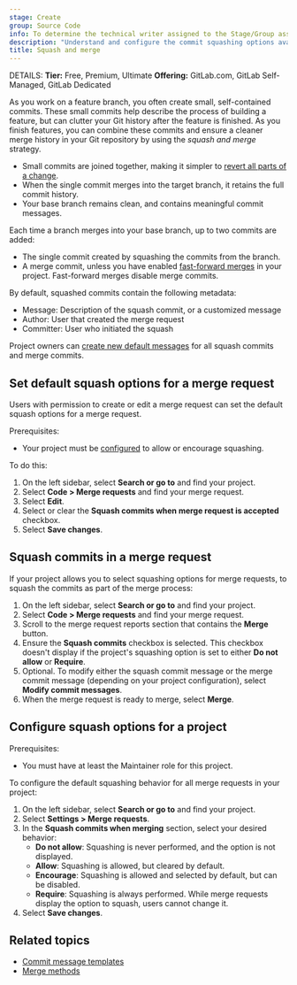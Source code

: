 ```yaml
---
stage: Create
group: Source Code
info: To determine the technical writer assigned to the Stage/Group associated with this page, see https://handbook.gitlab.com/handbook/product/ux/technical-writing/#assignments
description: "Understand and configure the commit squashing options available in GitLab."
title: Squash and merge
---
```


DETAILS:
**Tier:** Free, Premium, Ultimate
**Offering:** GitLab.com, GitLab Self-Managed, GitLab Dedicated

As you work on a feature branch, you often create small, self-contained commits. These small commits
help describe the process of building a feature, but can clutter your Git history after the feature
is finished. As you finish features, you can combine these commits and ensure a cleaner merge history
in your Git repository by using the _squash and merge_ strategy.

- Small commits are joined together, making it simpler to [revert all parts of a change](revert_changes.md).
- When the single commit merges into the target branch, it retains the full commit history.
- Your base branch remains clean, and contains meaningful commit messages.

Each time a branch merges into your base branch, up to two commits are added:

- The single commit created by squashing the commits from the branch.
- A merge commit, unless you have enabled [fast-forward merges](methods/_index.md#fast-forward-merge)
  in your project. Fast-forward merges disable merge commits.

By default, squashed commits contain the following metadata:

- Message: Description of the squash commit, or a customized message
- Author: User that created the merge request
- Committer: User who initiated the squash

Project owners can [create new default messages](commit_templates.md) for all
squash commits and merge commits.

## Set default squash options for a merge request

Users with permission to create or edit a merge request can set the default squash options
for a merge request.

Prerequisites:

- Your project must be [configured](#configure-squash-options-for-a-project) to allow or
  encourage squashing.

To do this:

1. On the left sidebar, select **Search or go to** and find your project.
1. Select **Code > Merge requests** and find your merge request.
1. Select **Edit**.
1. Select or clear the **Squash commits when merge request is accepted** checkbox.
1. Select **Save changes**.

## Squash commits in a merge request

If your project allows you to select squashing options for merge requests, to
squash the commits as part of the merge process:

1. On the left sidebar, select **Search or go to** and find your project.
1. Select **Code > Merge requests** and find your merge request.
1. Scroll to the merge request reports section that contains the **Merge** button.
1. Ensure the **Squash commits** checkbox is selected. This checkbox doesn't display
   if the project's squashing option is set to either **Do not allow** or **Require**.
1. Optional. To modify either the squash commit message or the merge commit message
   (depending on your project configuration), select **Modify commit messages**.
1. When the merge request is ready to merge, select **Merge**.

## Configure squash options for a project

Prerequisites:

- You must have at least the Maintainer role for this project.

To configure the default squashing behavior for all merge requests in your project:

1. On the left sidebar, select **Search or go to** and find your project.
1. Select **Settings > Merge requests**.
1. In the **Squash commits when merging** section, select your desired behavior:
   - **Do not allow**: Squashing is never performed, and the option is not displayed.
   - **Allow**: Squashing is allowed, but cleared by default.
   - **Encourage**: Squashing is allowed and selected by default, but can be disabled.
   - **Require**: Squashing is always performed. While merge requests display the option
     to squash, users cannot change it.
1. Select **Save changes**.

## Related topics

- [Commit message templates](commit_templates.md)
- [Merge methods](methods/_index.md)
